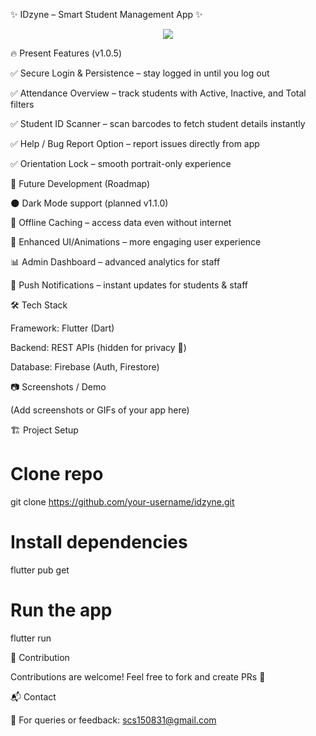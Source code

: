 ✨ IDzyne – Smart Student Management App ✨
<p align="center"> <img src="https://readme-typing-svg.herokuapp.com?font=Fira+Code&size=25&pause=1000&color=00C3FF&center=true&vCenter=true&width=650&lines=📱+IDzyne+App;🚀+Built+with+Flutter;💡+Student+Attendance+%26+ID+Management;⚡+Fast+%7C+Simple+%7C+Reliable"> </p>
🔥 Present Features (v1.0.5)

✅ Secure Login & Persistence – stay logged in until you log out

✅ Attendance Overview – track students with Active, Inactive, and Total filters

✅ Student ID Scanner – scan barcodes to fetch student details instantly

✅ Help / Bug Report Option – report issues directly from app

✅ Orientation Lock – smooth portrait-only experience

🚀 Future Development (Roadmap)

🌑 Dark Mode support (planned v1.1.0)

📶 Offline Caching – access data even without internet

🎨 Enhanced UI/Animations – more engaging user experience

📊 Admin Dashboard – advanced analytics for staff

🔔 Push Notifications – instant updates for students & staff

🛠️ Tech Stack

Framework: Flutter (Dart)

Backend: REST APIs (hidden for privacy 🚫)

Database: Firebase (Auth, Firestore)

📷 Screenshots / Demo

(Add screenshots or GIFs of your app here)

🏗️ Project Setup
# Clone repo
git clone https://github.com/your-username/idzyne.git

# Install dependencies
flutter pub get

# Run the app
flutter run

🤝 Contribution

Contributions are welcome! Feel free to fork and create PRs 🚀

📬 Contact

💌 For queries or feedback: scs150831@gmail.com